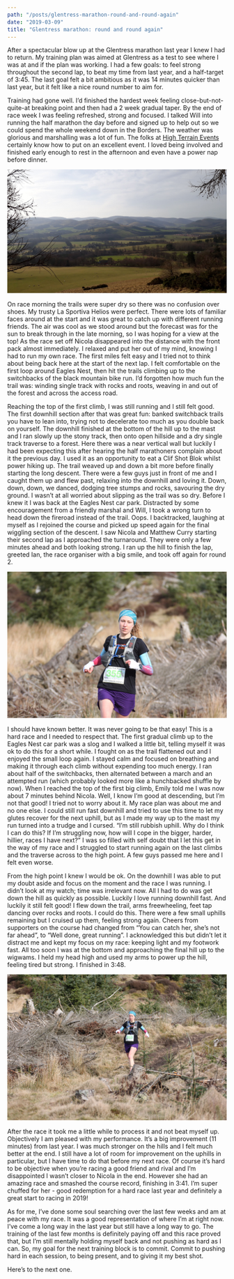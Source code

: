 ```yaml
---
path: "/posts/glentress-marathon-round-and-round-again"
date: "2019-03-09"
title: "Glentress marathon: round and round again"
---
```


After a spectacular blow up at the Glentress marathon last year I knew I had to return. My training plan was aimed at Glentress as a test to see where I was at and if the plan was working. I had a few goals: to feel strong throughout the second lap, to beat my time from last year, and a half-target of 3:45. The last goal felt a bit ambitious as it was 14 minutes quicker than last year, but it felt like a nice round number to aim for.

Training had gone well. I’d finished the hardest week feeling close-but-not-quite-at breaking point and then had a 2 week gradual taper. By the end of race week I was feeling refreshed, strong and focused. I talked Will into running the half marathon the day before and signed up to help out so we could spend the whole weekend down in the Borders. The weather was glorious and marshalling was a lot of fun. The folks at [High Terrain Events](https://www.highterrainevents.co.uk/) certainly know how to put on an excellent event. I loved being involved and finished early enough to rest in the afternoon and even have a power nap before dinner.
<!-- end -->

![Marshalling view](../images/glentress-round-and-round-again/marshal-view.jpg)

On race morning the trails were super dry so there was no confusion over shoes. My trusty La Sportiva Helios were perfect. There were lots of familiar faces around at the start and it was great to catch up with different running friends. The air was cool as we stood around but the forecast was for the sun to break through in the late morning, so I was hoping for a view at the top! As the race set off Nicola disappeared into the distance with the front pack almost immediately. I relaxed and put her out of my mind, knowing I had to run my own race. The first miles felt easy and I tried not to think about being back here at the start of the next lap. I felt comfortable on the first loop around Eagles Nest, then hit the trails climbing up to the switchbacks of the black mountain bike run. I’d forgotten how much fun the trail was: winding single track with rocks and roots, weaving in and out of the forest and across the access road.

Reaching the top of the first climb, I was still running and I still felt good. The first downhill section after that was great fun: banked switchback trails you have to lean into, trying not to decelerate too much as you double back on yourself. The downhill finished at the bottom of the hill up to the mast and I ran slowly up the stony track, then onto open hillside and a dry single track traverse to a forest. Here there was a near vertical wall but luckily I had been expecting this after hearing the half marathoners complain about it the previous day. I used it as an opportunity to eat a Clif Shot Blok whilst power hiking up. The trail weaved up and down a bit more before finally starting the long descent. There were a few guys just in front of me and I caught them up and flew past, relaxing into the downhill and loving it. Down, down, down, we danced, dodging tree stumps and rocks, savouring the dry ground. I wasn’t at all worried about slipping as the trail was so dry. Before I knew it I was back at the Eagles Nest car park. Distracted by some encouragement from a friendly marshal and Will, I took a wrong turn to head down the fireroad instead of the trail. Oops. I backtracked, laughing at myself as I rejoined the course and picked up speed again for the final wiggling section of the descent. I saw Nicola and Matthew Curry starting their second lap as I approached the turnaround. They were only a few minutes ahead and both looking strong. I ran up the hill to finish the lap, greeted Ian, the race organiser with a big smile, and took off again for round 2.

![Running](../images/glentress-round-and-round-again/running.jpg "📷[Grand Day Out Photography](https://www.granddayoutphotography.co.uk/)")

I should have known better. It was never going to be that easy! This is a hard race and I needed to respect that. The first gradual climb up to the Eagles Nest car park was a slog and I walked a little bit, telling myself it was ok to do this for a short while. I fought on as the trail flattened out and I enjoyed the small loop again. I stayed calm and focused on breathing and making it through each climb without expending too much energy. I ran about half of the switchbacks, then alternated between a march and an attempted run (which probably looked more like a hunchbacked shuffle by now). When I reached the top of the first big climb, Emily told me I was now about 7 minutes behind Nicola. Well, I know I’m good at descending, but I’m not that good! I tried not to worry about it. My race plan was about me and no one else. I could still run fast downhill and tried to use this time to let my glutes recover for the next uphill, but as I made my way up to the mast my run turned into a trudge and I cursed. “I’m still rubbish uphill. Why do I think I can do this? If I’m struggling now, how will I cope in the bigger, harder, hillier, races I have next?” I was so filled with self doubt that I let this get in the way of my race and I struggled to start running again on the last climbs and the traverse across to the high point. A few guys passed me here and I felt even worse.

From the high point I knew I would be ok. On the downhill I was able to put my doubt aside and focus on the moment and the race I was running. I didn’t look at my watch; time was irrelevant now. All I had to do was get down the hill as quickly as possible. Luckily I love running downhill fast. And luckily it still felt good! I flew down the trail, arms freewheeling, feet tap dancing over rocks and roots. I could do this. There were a few small uphills remaining but I cruised up them, feeling strong again. Cheers from supporters on the course had changed from “You can catch her, she’s not far ahead”, to “Well done, great running”. I acknowledged this but didn’t let it distract me and kept my focus on my race: keeping light and my footwork fast. All too soon I was at the bottom and approaching the final hill up to the wigwams. I held my head high and used my arms to power up the hill, feeling tired but strong. I finished in 3:48.

![Treading carefully](../images/glentress-round-and-round-again/careful.jpg "📷[Grand Day Out Photography](https://www.granddayoutphotography.co.uk/)")

After the race it took me a little while to process it and not beat myself up. Objectively I am pleased with my performance. It’s a big improvement (11 minutes) from last year. I was much stronger on the hills and I felt much better at the end. I still have a lot of room for improvement on the uphills in particular, but I have time to do that before my next race. Of course it’s hard to be objective when you’re racing a good friend and rival and I’m disappointed I wasn’t closer to Nicola in the end. However she had an amazing race and smashed the course record, finishing in 3:41. I’m super chuffed for her - good redemption for a hard race last year and definitely a great start to racing in 2019!

As for me, I’ve done some soul searching over the last few weeks and am at peace with my race. It was a good representation of where I’m at right now. I’ve come a long way in the last year but still have a long way to go. The training of the last few months is definitely paying off and this race proved that, but I’m still mentally holding myself back and not pushing as hard as I can. So, my goal for the next training block is to commit. Commit to pushing hard in each session, to being present, and to giving it my best shot.

Here’s to the next one.


